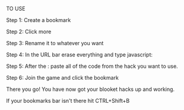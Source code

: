 TO USE

Step 1: Create a bookmark

Step 2: Click more

Step 3: Rename it to whatever you want

Step 4: In the URL bar erase everything and type javascript:

Step 5: After the : paste all of the code from the hack you want to use. 

Step 6: Join the game and click the bookmark

There you go! You have now got your blooket hacks up and working.


If your bookmarks bar isn't there hit CTRL+Shift+B
